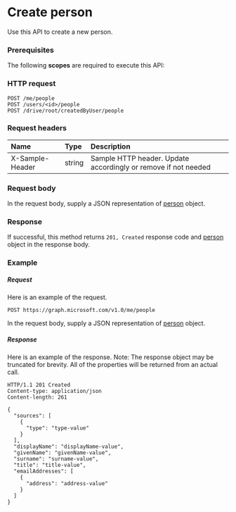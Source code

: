 # Create person

Use this API to create a new person.
### Prerequisites
The following **scopes** are required to execute this API: 
### HTTP request
<!-- { "blockType": "ignored" } -->
```http
POST /me/people
POST /users/<id>/people
POST /drive/root/createdByUser/people

```
### Request headers
| Name       | Type | Description|
|:---------------|:--------|:----------|
| X-Sample-Header  | string  | Sample HTTP header. Update accordingly or remove if not needed|

### Request body
In the request body, supply a JSON representation of [person](../resources/person.md) object.


### Response
If successful, this method returns `201, Created` response code and [person](../resources/person.md) object in the response body.

### Example
##### Request
Here is an example of the request.
<!-- {
  "blockType": "request",
  "name": "create_person_from_user"
}-->
```http
POST https://graph.microsoft.com/v1.0/me/people
```
In the request body, supply a JSON representation of [person](../resources/person.md) object.
##### Response
Here is an example of the response. Note: The response object may be truncated for brevity. All of the properties will be returned from an actual call.
<!-- {
  "blockType": "response",
  "truncated": true,
  "@odata.type": "microsoft.graph.person"
} -->
```http
HTTP/1.1 201 Created
Content-type: application/json
Content-length: 261

{
  "sources": [
    {
      "type": "type-value"
    }
  ],
  "displayName": "displayName-value",
  "givenName": "givenName-value",
  "surname": "surname-value",
  "title": "title-value",
  "emailAddresses": [
    {
      "address": "address-value"
    }
  ]
}
```

<!-- uuid: 8fcb5dbc-d5aa-4681-8e31-b001d5168d79
2015-10-25 14:57:30 UTC -->
<!-- {
  "type": "#page.annotation",
  "description": "Create person",
  "keywords": "",
  "section": "documentation",
  "tocPath": ""
}-->